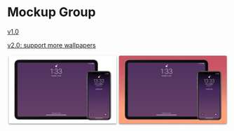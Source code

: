 # Mockup Group

[v1.0](https://www.icloud.com/shortcuts/8a60cfbcb75c41f3a813b33eb10402a1)

[v2.0: support more wallpapers](https://www.icloud.com/shortcuts/96b18645694747808d3f00e950ed0211)

![title](img.png)